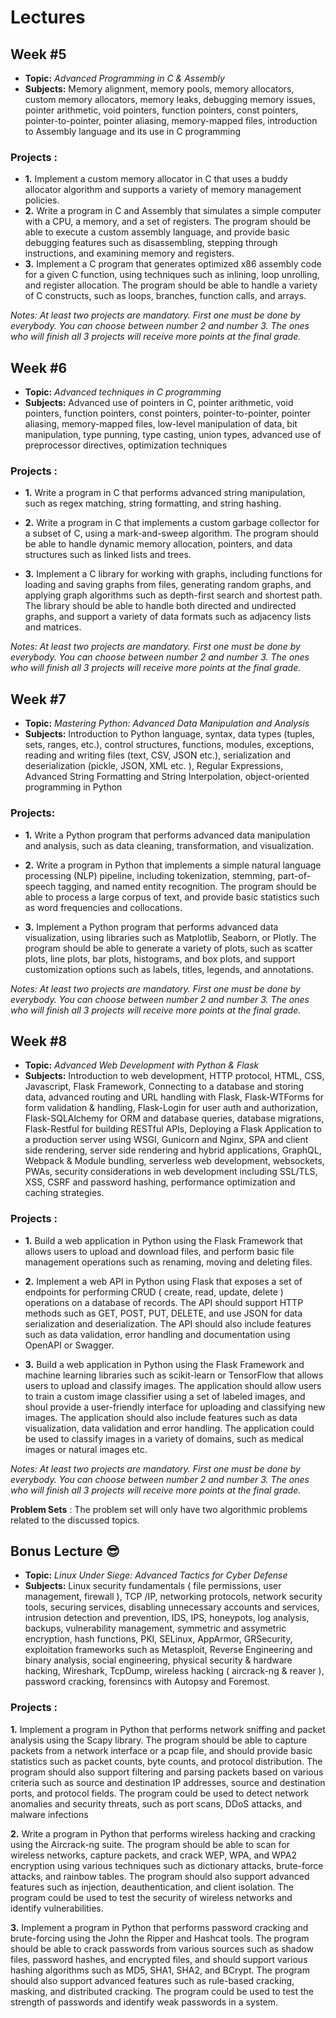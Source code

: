 # Lectures

## Week #5 

* **Topic:** *Advanced Programming in C & Assembly*
* **Subjects:** Memory alignment, memory pools, memory allocators, custom memory allocators, memory leaks, debugging memory issues, pointer arithmetic, void pointers, function pointers, const pointers, pointer-to-pointer, pointer aliasing, memory-mapped files, introduction to Assembly language and its use in C programming

### Projects :

* **1.** Implement a custom memory allocator in C that uses a buddy allocator algorithm and supports a variety of memory management policies.
* **2.** Write a program in C and Assembly that simulates a simple computer with a CPU, a memory, and a set of registers. The program should be able to execute a custom assembly language, and provide basic debugging features such as disassembling, stepping through instructions, and examining memory and registers.
* **3.** Implement a C program that generates optimized x86 assembly code for a given C function, using techniques such as inlining, loop unrolling, and register allocation. The program should be able to handle a variety of C constructs, such as loops, branches, function calls, and arrays.

*Notes: At least two projects are mandatory. First one must be done by everybody. You can choose between number 2 and number 3. The ones who will finish all 3 projects will receive more points at the final grade.*

## Week #6 
* **Topic:** *Advanced techniques in C programming*
* **Subjects:** Advanced use of pointers in C, pointer arithmetic, void pointers, function pointers, const pointers, pointer-to-pointer, pointer aliasing, memory-mapped files, low-level manipulation of data, bit manipulation, type punning, type casting, union types, advanced use of preprocessor directives, optimization techniques

### Projects : 
* **1.** Write a program in C that performs advanced string manipulation, such as regex matching, string formatting, and string hashing.

* **2.** Write a program in C that implements a custom garbage collector for a subset of C, using a mark-and-sweep algorithm. The program should be able to handle dynamic memory allocation, pointers, and data structures such as linked lists and trees.
* **3.** Implement a C library for working with graphs, including functions for loading and saving graphs from files, generating random graphs, and applying graph algorithms such as depth-first search and shortest path. The library should be able to handle both directed and undirected graphs, and support a variety of data formats such as adjacency lists and matrices.

*Notes: At least two projects are mandatory. First one must be done by everybody. You can choose between number 2 and number 3. The ones who will finish all 3 projects will receive more points at the final grade.*

## Week #7
* **Topic:** *Mastering Python: Advanced Data Manipulation and Analysis*
* **Subjects:** Introduction to Python language, syntax, data types (tuples, sets, ranges, etc.), control structures, functions, modules, exceptions, reading and writing files (text, CSV, JSON etc.), serialization and deserialization (pickle, JSON, XML etc. ), Regular Expressions, Advanced String Formatting and String Interpolation, object-oriented programming in Python

### Projects:
* **1.** Write a Python program that performs advanced data manipulation and analysis, such as data cleaning, transformation, and visualization.


* **2.** Write a program in Python that implements a simple natural language processing (NLP) pipeline, including tokenization, stemming, part-of-speech tagging, and named entity recognition. The program should be able to process a large corpus of text, and provide basic statistics such as word frequencies and collocations.


* **3.** Implement a Python program that performs advanced data visualization, using libraries such as Matplotlib, Seaborn, or Plotly. The program should be able to generate a variety of plots, such as scatter plots, line plots, bar plots, histograms, and box plots, and support customization options such as labels, titles, legends, and annotations.

*Notes: At least two projects are mandatory. First one must be done by everybody. You can choose between number 2 and number 3. The ones who will finish all 3 projects will receive more points at the final grade.*


## Week #8
* **Topic:** *Advanced Web Development with Python & Flask*
* **Subjects:** Introduction to web development, HTTP protocol, HTML, CSS, Javascript, Flask Framework, Connecting to a database and storing data, advanced routing and URL handling with Flask, Flask-WTForms for form validation & handling, Flask-Login for user auth and authorization, Flask-SQLAlchemy for ORM and database queries, database migrations, Flask-Restful for building RESTful APIs, Deploying a Flask Application to a production server using WSGI, Gunicorn and Nginx, SPA and client side rendering, server side rendering and hybrid applications, GraphQL, Webpack & Module bundling, serverless web development, websockets, PWAs, security considerations in web development including SSL/TLS, XSS, CSRF and password hashing, performance optimization and caching strategies.

### Projects :
* **1.** Build a web application in Python using the Flask Framework that allows users to upload and download files, and perform basic file management operations such as renaming, moving and deleting files.

* **2.** Implement a web API in Python using Flask that exposes a set of endpoints for performing CRUD ( create, read, update, delete ) operations on a database of records. The API should support HTTP methods such as GET, POST, PUT, DELETE, and use JSON for data serialization and deserialization. The API should also include features such as data validation, error handling and documentation using OpenAPI or Swagger. 

* **3.** Build a web application in Python using the Flask Framework and machine learning libraries such as scikit-learn or TensorFlow that allows users to upload and classify images. The application should allow users to train a custom image classifier using a set of labeled images, and shoul provide a user-friendly interface for uploading and classifying new images. The application should also include features such as data visualization, data validation and error handling. The application could be used to classify images in a variety of domains, such as medical images or natural images etc.

*Notes: At least two projects are mandatory. First one must be done by everybody. You can choose between number 2 and number 3. The ones who will finish all 3 projects will receive more points at the final grade.*


**Problem Sets** : The problem set will only have two algorithmic problems related to the discussed topics.

## Bonus Lecture 😎

* **Topic:** *Linux Under Siege: Advanced Tactics for Cyber Defense*
* **Subjects:** Linux security fundamentals ( file permissions, user management, firewall ), TCP /IP, networking protocols, network security tools, securing services, disabling unnecessary accounts and services, intrusion detection and prevention, IDS, IPS, honeypots, log analysis, backups, vulnerability management, symmetric and assymetric encryption, hash functions, PKI, SELinux, AppArmor, GRSecurity, exploitation frameworks such as Metasploit, Reverse Engineering and binary analysis, social engineering, physical security & hardware hacking, Wireshark, TcpDump, wireless hacking ( aircrack-ng & reaver ), password cracking, forensincs with Autopsy and Foremost.

### Projects :

**1.** Implement a program in Python that performs network sniffing and packet analysis using the Scapy library. The program should be able to capture packets from a network interface or a pcap file, and should provide basic statistics such as packet counts, byte counts, and protocol distribution. The program should also support filtering and parsing packets based on various criteria such as source and destination IP addresses, source and destination ports, and protocol fields. The program could be used to detect network anomalies and security threats, such as port scans, DDoS attacks, and malware infections

**2.** Write a program in Python that performs wireless hacking and cracking using the Aircrack-ng suite. The program should be able to scan for wireless networks, capture packets, and crack WEP, WPA, and WPA2 encryption using various techniques such as dictionary attacks, brute-force attacks, and rainbow tables. The program should also support advanced features such as injection, deauthentication, and client isolation. The program could be used to test the security of wireless networks and identify vulnerabilities.

**3.** Implement a program in Python that performs password cracking and brute-forcing using the John the Ripper and Hashcat tools. The program should be able to crack passwords from various sources such as shadow files, password hashes, and encrypted files, and should support various hashing algorithms such as MD5, SHA1, SHA2, and BCrypt. The program should also support advanced features such as rule-based cracking, masking, and distributed cracking. The program could be used to test the strength of passwords and identify weak passwords in a system.

